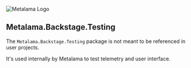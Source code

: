 ![Metalama Logo](https://raw.githubusercontent.com/postsharp/Metalama/master/images/metalama-by-postsharp-light.svg)

## Metalama.Backstage.Testing

The `Metalama.Backstage.Testing` package is not meant to be referenced in user projects.

It's used internally by Metalama to test telemetry and user interface.